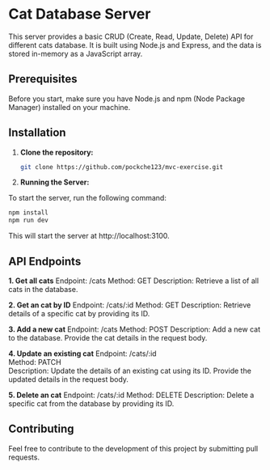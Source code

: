 # Cat Database Server

This server provides a basic CRUD (Create, Read, Update, Delete) API for different cats database. It is built using Node.js and Express, and the data is stored in-memory as a JavaScript array.

## Prerequisites

Before you start, make sure you have Node.js and npm (Node Package Manager) installed on your machine.

## Installation

1. **Clone the repository:**

   ```bash
   git clone https://github.com/pockche123/mvc-exercise.git

   ```

2. **Running the Server:**

To start the server, run the following command:

```bash
npm install
npm run dev
```
This will start the server at http://localhost:3100.

## API Endpoints

**1. Get all cats**
   Endpoint: /cats
   Method: GET
   Description: Retrieve a list of all cats in the database.

**2. Get an cat by ID**
   Endpoint: /cats/:id
   Method: GET
   Description: Retrieve details of a specific cat by providing its ID.

**3. Add a new cat**
   Endpoint: /cats
   Method: POST
   Description: Add a new cat to the database. Provide the cat details in the request body.

**4. Update an existing cat**
   Endpoint: /cats/:id  
   Method: PATCH  
   Description: Update the details of an existing cat using its ID. Provide the updated details in the request body.

**5. Delete an cat**
   Endpoint: /cats/:id
   Method: DELETE
   Description: Delete a specific cat from the database by providing its ID.


## Contributing
Feel free to contribute to the development of this project by submitting pull requests.



